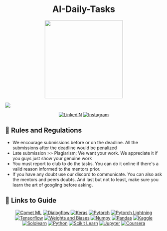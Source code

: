 <div align = center>
<h1>AI-Daily-Tasks</h1>
<img src = "https://user-images.githubusercontent.com/91787553/202252581-b1404f85-87bb-4593-b06f-135b203a9c01.png" width = 250>
</div>

![](https://readme-typing-svg.herokuapp.com?size=35&color=5C89F7&background=3FCBFF00&center=true&multiline=true&width=1000&height=90&lines=Hey+there+!!👋🏻;+Welcome+To+ACM+AI!!😇+) 

<div align = center>
	<a href= "https://www.linkedin.com/company/ai-amrita/mycompany/"><img alt = "LinkedIN" src = "https://img.shields.io/badge/LinkedIn-0077B5?style=for-the-badge&logo=linkedin&logoColor=white"></a>
  <a href= "https://instagram.com/ai_amrita?igshid=YmMyMTA2M2Y="><img alt = "Instagram" src = "https://img.shields.io/badge/Instagram-E4405F?style=for-the-badge&logo=instagram&logoColor=white"></a>
  </div>
  
## 📜 Rules and Regulations 
 
 -  We encourage submissions before or on the deadline. All the submissions after the deadline would be penalized
 -  Late submission >> Plagiarism; We want your work. We appreciate it if you guys just show your genuine work
 - You must report to club to do the tasks. You can do it online if there's a valid reason informed to the mentors prior.
 - If you have any doubt use our discord to communicate. You can also ask the mentors and peers doubts. And last but not to least, make sure you learn the art of googling before asking.
 
  
## 🤖 Links to Guide 

 
 <div align = center>
 <a href= "https://www.comet.com/site/"><img alt = "Comet ML" src = "https://custom-icon-badges.herokuapp.com/badge/comet%20ml-262c3e?style=for-the-badge&logo=logo_comet_ml&logoColor=white"></a>
  <a href= "https://cloud.google.com/dialogflow"><img alt = "Dialogflow" src = "https://img.shields.io/badge/dialogflow-FF9800?style=for-the-badge&logo=dialogflow&logoColor=white"></a>
   <a href= "https://keras.io/"><img alt = "Keras" src = "https://img.shields.io/badge/Keras-FF0000?style=for-the-badge&logo=keras&logoColor=white"></a>
    <a href= "https://pytorch.org/"><img alt = "Pytorch" src = "https://img.shields.io/badge/PyTorch-EE4C2C?style=for-the-badge&logo=pytorch&logoColor=white"></a>
    <a href= "https://www.pytorchlightning.ai/"><img alt = "Pytorch Lightning" src = "https://img.shields.io/badge/PyTorch%20Lightning-792DE4?style=for-the-badge&logo=pytorch-lightning&logoColor=white"></a>
    <a href= "https://www.tensorflow.org/"><img alt = "Tensorflow" src = "https://img.shields.io/badge/TensorFlow-FF6F00?style=for-the-badge&logo=tensorflow&logoColor=white"></a>
    <a href= "https://wandb.ai/site"><img alt = "Weights and Biases" src = "https://img.shields.io/badge/Weights_&_Biases-FFBE00?style=for-the-badge&logo=WeightsAndBiases&logoColor=white"></a>
    <a href= "https://www.w3schools.com/python/numpy/numpy_intro.asp"><img alt = "Numpy" src = "https://img.shields.io/badge/Numpy-777BB4?style=for-the-badge&logo=numpy&logoColor=white"></a>
    <a href= "https://pandas.pydata.org/"><img alt = "Pandas" src = "https://img.shields.io/badge/Pandas-2C2D72?style=for-the-badge&logo=pandas&logoColor=white"></a>
    <a href= "https://www.kaggle.com/"><img alt = "Kaggle" src = "https://img.shields.io/badge/Kaggle-20BEFF?style=for-the-badge&logo=Kaggle&logoColor=white"></a>
    <a href= "https://www.sololearn.com/"><img alt = "Sololearn" src = "https://img.shields.io/badge/-Sololearn-3a464b?style=for-the-badge&logo=Sololearn&logoColor=white"></a>
    <a href= "https://www.python.org/"><img alt = "Python" src = "https://img.shields.io/badge/Python-FFD43B?style=for-the-badge&logo=python&logoColor=blue"></a>
    <a href= "https://scikit-learn.org/stable/"><img alt = "Scikit Learn" src = "https://img.shields.io/badge/scikit_learn-F7931E?style=for-the-badge&logo=scikit-learn&logoColor=white"></a>
    <a href= "https://img.shields.io/badge/Jupyter-F37626.svg?&style=for-the-badge&logo=Jupyter&logoColor=white"><img alt = "Jupyter" src = "https://img.shields.io/badge/Jupyter-F37626.svg?&style=for-the-badge&logo=Jupyter&logoColor=white"></a>
    <a href= "https://www.coursera.org/learn/machine-learning"><img alt = "Coursera" src = "https://img.shields.io/badge/Coursera-0056D2?style=for-the-badge&logo=Coursera&logoColor=white"></a>
